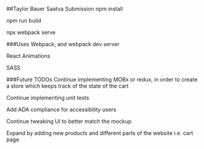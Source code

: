 ##Taylor Bauer Saatva Submission
npm install

npm run build

npx webpack serve

###Uses
Webpack, and webpack dev server

React Animations

SASS

###Future TODOs
Continue implementing MOBx or redux, in order to create a store which keeps track of the state of the cart

Continue implementing unit tests

Add ADA compliance for accessibility users

Continue tweaking UI to better match the mockup

Expand by adding new products and different parts of the website i.e. cart page

